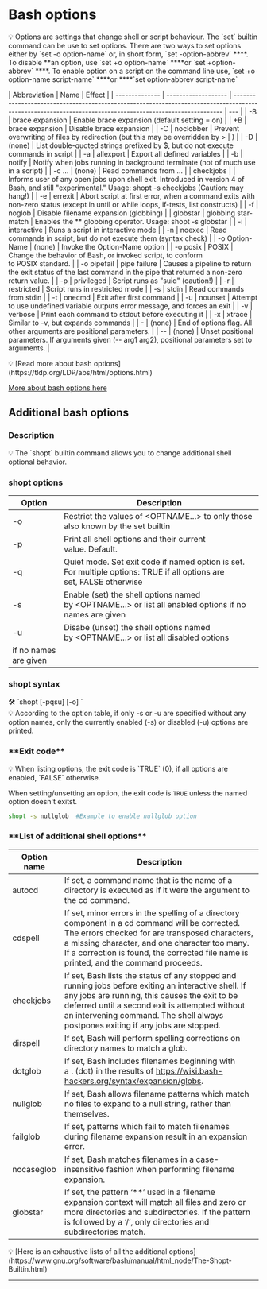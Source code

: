 # Bash options

<aside>
💡 Options are settings that change shell or script behaviour. The `set` builtin command can be use to set options. There are two ways to set options  either by `set -o option-name` or, in short form, `set -option-abbrev` ****. To disable **an option, use `set +o option-name` ****or `set +option-abbrev` ****. To enable option on a script on the command line use, `set +o option-name script-name`  ****or ****`set option-abbrev script-name`

</aside>

| Abbreviation   | Name                | Effect                                                                                                                                                   |
| -------------- | ------------------- | -------------------------------------------------------------------------------------------------------------------------------------------------------- | --- |
| -B             | brace expansion     | Enable brace expansion (default setting = on)                                                                                                            |
| +B             | brace expansion     | Disable brace expansion                                                                                                                                  |
| -C             | noclobber           | Prevent overwriting of files by redirection (but this may be overridden by >                                                                             | )   |
| -D             | (none)              | List double-quoted strings prefixed by $, but do not execute commands in script                                                                          |
| -a             | allexport           | Export all defined variables                                                                                                                             |
| -b             | notify              | Notify when jobs running in background terminate (not of much use in a script)                                                                           |
| -c …           | (none)              | Read commands from ...                                                                                                                                   |
| checkjobs      |                     | Informs user of any open jobs upon shell exit. Introduced in version 4 of Bash, and still "experimental." Usage: shopt -s checkjobs (Caution: may hang!) |
| -e             | errexit             | Abort script at first error, when a command exits with non-zero status (except in until or while loops, if-tests, list constructs)                       |
| -f             | noglob              | Disable filename expansion (globbing)                                                                                                                    |
| globstar       | globbing star-match | Enables the \*\* globbing operator. Usage: shopt -s globstar                                                                                             |
| -i             | interactive         | Runs a script in interactive mode                                                                                                                        |
| -n             | noexec              | Read commands in script, but do not execute them (syntax check)                                                                                          |
| -o Option-Name | (none)              | Invoke the Option-Name option                                                                                                                            |
| -o posix       | POSIX               | Change the behavior of Bash, or invoked script, to conform to POSIX standard.                                                                            |
| -o pipefail    | pipe failure        | Causes a pipeline to return the exit status of the last command in the pipe that returned a non-zero return value.                                       |
| -p             | privileged          | Script runs as "suid" (caution!)                                                                                                                         |
| -r             | restricted          | Script runs in restricted mode                                                                                                                           |
| -s             | stdin               | Read commands from stdin                                                                                                                                 |
| -t             | onecmd              | Exit after first command                                                                                                                                 |
| -u             | nounset             | Attempt to use undefined variable outputs error message, and forces an exit                                                                              |
| -v             | verbose             | Print each command to stdout before executing it                                                                                                         |
| -x             | xtrace              | Similar to -v, but expands commands                                                                                                                      |
| -              | (none)              | End of options flag. All other arguments are positional parameters.                                                                                      |
| --             | (none)              | Unset positional parameters. If arguments given (-- arg1 arg2), positional parameters set to arguments.                                                  |

<aside>
💡 [Read more about bash options](https://tldp.org/LDP/abs/html/options.html)

[More about bash options here](https://wiki.bash-hackers.org/commands/builtin/set)

</aside>

## Additional bash options

### Description

<aside>
💡 The `shopt` builtin command allows you to change additional shell optional behavior.

</aside>

### shopt options

| Option                | Description                                                                                                          |
| --------------------- | -------------------------------------------------------------------------------------------------------------------- |
| -o                    | Restrict the values of <OPTNAME…> to only those also known by the set builtin                                        |
| -p                    | Print all shell options and their current value. Default.                                                            |
| -q                    | Quiet mode. Set exit code if named option is set. For multiple options: TRUE if all options are set, FALSE otherwise |
| -s                    | Enable (set) the shell options named by <OPTNAME…> or list all enabled options if no names are given                 |
| -u                    | Disabe (unset) the shell options named by <OPTNAME…> or list all disabled options                                    |
| if no names are given |

### shopt syntax

<aside>
🛠 `shopt [-pqsu] [-o] <OPTNAME...>`

</aside>

<aside>
💡 According to the option table, if only -s or -u are specified without any option names, only the currently enabled (-s) or disabled (-u) options are printed.

</aside>

### \***\*Exit code\*\***

<aside>
💡 When listing options, the exit code is `TRUE` (0), if all options are enabled, `FALSE` otherwise.

When setting/unsetting an option, the exit code is `TRUE` unless the named option doesn't exitst.

</aside>

```bash
shopt -s nullglob  #Example to enable nullglob option
```

### \***\*List of additional shell options\*\***

| Option name | Description                                                                                                                                                                                                                                                                                  |
| ----------- | -------------------------------------------------------------------------------------------------------------------------------------------------------------------------------------------------------------------------------------------------------------------------------------------- |
| autocd      | If set, a command name that is the name of a directory is executed as if it were the argument to the cd command.                                                                                                                                                                             |
| cdspell     | If set, minor errors in the spelling of a directory component in a cd command will be corrected. The errors checked for are transposed characters, a missing character, and one character too many. If a correction is found, the corrected file name is printed, and the command proceeds.  |
| checkjobs   | If set, Bash lists the status of any stopped and running jobs before exiting an interactive shell. If any jobs are running, this causes the exit to be deferred until a second exit is attempted without an intervening command. The shell always postpones exiting if any jobs are stopped. |
| dirspell    | If set, Bash will perform spelling corrections on directory names to match a glob.                                                                                                                                                                                                           |
| dotglob     | If set, Bash includes filenames beginning with a . (dot) in the results of https://wiki.bash-hackers.org/syntax/expansion/globs.                                                                                                                                                             |
| nullglob    | If set, Bash allows filename patterns which match no files to expand to a null string, rather than themselves.                                                                                                                                                                               |
| failglob    | If set, patterns which fail to match filenames during filename expansion result in an expansion error.                                                                                                                                                                                       |
| nocaseglob  | If set, Bash matches filenames in a case-insensitive fashion when performing filename expansion.                                                                                                                                                                                             |
| globstar    | If set, the pattern ‘\*\*’ used in a filename expansion context will match all files and zero or more directories and subdirectories. If the pattern is followed by a ‘/’, only directories and subdirectories match.                                                                        |

<aside>
💡 [Here is an exhaustive lists of all the additional options](https://www.gnu.org/software/bash/manual/html_node/The-Shopt-Builtin.html)

</aside>

---
